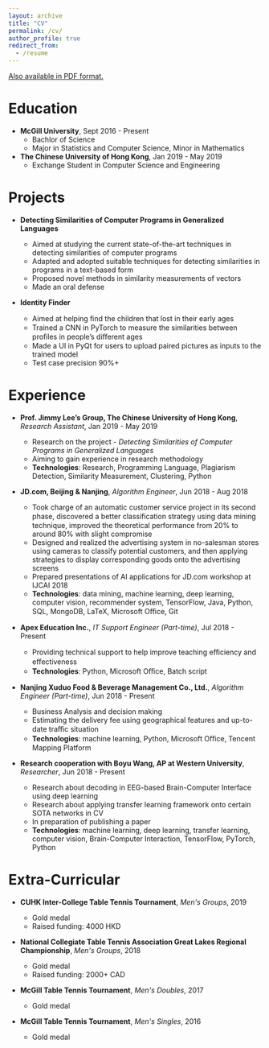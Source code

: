 ```yaml
---
layout: archive
title: "CV"
permalink: /cv/
author_profile: true
redirect_from:
  - /resume
---
```


[Also available in PDF format.](https://macaoleaf.github.io/files/CV.pdf)

Education
======
* **McGill University**, Sept 2016 - Present
  * Bachlor of Science
  * Major in Statistics and Computer Science, Minor in Mathematics
* **The Chinese University of Hong Kong**, Jan 2019 - May 2019
  * Exchange Student in Computer Science and Engineering

Projects
======
* **Detecting Similarities of Computer Programs in Generalized Languages**
  * Aimed at studying the current state-of-the-art techniques in detecting similarities of computer programs
  * Adapted and adopted suitable techniques for detecting similarities in programs in a text-based form
  * Proposed novel methods in similarity measurements of vectors
  * Made an oral defense

* **Identity Finder**
  * Aimed at helping ﬁnd the children that lost in their early ages
  * Trained a CNN in PyTorch to measure the similarities between proﬁles in people’s diﬀerent ages
  * Made a UI in PyQt for users to upload paired pictures as inputs to the trained model
  * Test case precision 90%+

Experience
======
* **Prof. Jimmy Lee’s Group, The Chinese University of Hong Kong**, _Research Assistant_, Jan 2019 - May 2019
  * Research on the project - _Detecting Similarities of Computer Programs in Generalized Languages_
  * Aiming to gain experience in research methodology
  * **Technologies**: Research, Programming Language, Plagiarism Detection, Similarity Measurement, Clustering, Python

* **JD.com, Beijing & Nanjing**, _Algorithm Engineer_, Jun 2018 - Aug 2018
  * Took charge of an automatic customer service project in its second phase, discovered a better classiﬁcation strategy using data mining technique, improved the theoretical performance from 20% to around 80% with slight compromise
  * Designed and realized the advertising system in no-salesman stores using cameras to classify potential customers, and then applying strategies to display corresponding goods onto the advertising screens
  * Prepared presentations of AI applications for JD.com workshop at IJCAI 2018
  * **Technologies**: data mining, machine learning, deep learning, computer vision, recommender system, TensorFlow, Java, Python, SQL, MongoDB, LaTeX, Microsoft Oﬃce, Git

* **Apex Education Inc.**, _IT Support Engineer (Part-time)_, Jul 2018 - Present
  * Providing technical support to help improve teaching eﬃciency and eﬀectiveness
  * **Technologies**: Python, Microsoft Oﬃce, Batch script

* **Nanjing Xuduo Food & Beverage Management Co., Ltd.**, _Algorithm Engineer (Part-time)_, Jun 2018 - Present
  * Business Analysis and decision making
  * Estimating the delivery fee using geographical features and up-to-date traﬃc situation
  * **Technologies**: machine learning, Python, Microsoft Oﬃce, Tencent Mapping Platform

* **Research cooperation with Boyu Wang, AP at Western University**, _Researcher_, Jun 2018 - Present
  * Research about decoding in EEG-based Brain-Computer Interface using deep learning
  * Research about applying transfer learning framework onto certain SOTA networks in CV
  * In preparation of publishing a paper
  * **Technologies**: machine learning, deep learning, transfer learning, computer vision, Brain-Computer Interaction, TensorFlow, PyTorch, Python

Extra-Curricular
======
* **CUHK Inter-College Table Tennis Tournament**, _Men's Groups_, 2019
  * Gold medal
  * Raised funding: 4000 HKD

* **National Collegiate Table Tennis Association Great Lakes Regional Championship**, _Men's Groups_, 2018
  * Gold medal
  * Raised funding: 2000+ CAD

* **McGill Table Tennis Tournament**, _Men's Doubles_, 2017
  * Gold medal

* **McGill Table Tennis Tournament**, _Men's Singles_, 2016
  * Gold medal

